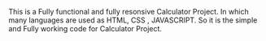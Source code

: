 This is a Fully functional and fully resonsive Calculator Project. In which many languages are used as HTML, CSS , JAVASCRIPT. So it is the simple and Fully working code for Calculator Project.
